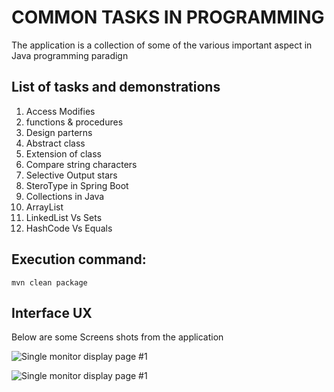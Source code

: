 # COMMON TASKS IN PROGRAMMING

The application is a collection of some of the various important aspect in Java programming paradign

## List of tasks and demonstrations

1. Access Modifies
2. functions & procedures
3. Design parterns
4. Abstract class
5. Extension of class
6. Compare string characters 
7. Selective Output stars
8. SteroType in Spring Boot
9. Collections in Java
10. ArrayList
11. LinkedList Vs Sets
12. HashCode Vs Equals


## Execution command:  
```
mvn clean package

```

## Interface UX

 Below are some Screens shots from the application

![ Single monitor display page #1 ](https://github.com/LINOSNCHENA/Investigation-and-programming-mathematics/blob/master/marvin/src/main/java/muntuxyz/page1.png)

![ Single monitor display page #1 ](https://github.com/LINOSNCHENA/Investigation-and-programming-mathematics/blob/master/marvin/src/main/java/muntuxyz/page1.png)
